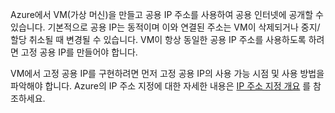 Azure에서 VM(가상 머신)을 만들고 공용 IP 주소를 사용하여 공용 인터넷에 공개할 수 있습니다. 기본적으로 공용 IP는 동적이며 이와 연결된 주소는 VM이 삭제되거나 중지/할당 취소될 때 변경될 수 있습니다. VM이 항상 동일한 공용 IP 주소를 사용하도록 하려면 고정 공용 IP를 만들어야 합니다. 

VM에서 고정 공용 IP를 구현하려면 먼저 고정 공용 IP의 사용 가능 시점 및 사용 방법을 파악해야 합니다. Azure의 IP 주소 지정에 대한 자세한 내용은 [IP 주소 지정 개요](../articles/virtual-network/virtual-network-ip-addresses-overview-arm.md) 를 참조하세요.

